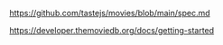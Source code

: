 

https://github.com/tastejs/movies/blob/main/spec.md

https://developer.themoviedb.org/docs/getting-started